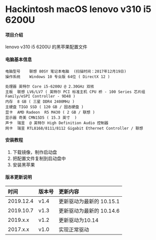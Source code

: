 # Hackintosh macOS lenovo v310 i5 6200U

#### 项目介绍
lenovo v310 i5 6200U 的黑苹果配置文件

#### 电脑基本信息

```
电脑型号	联想 80SY 笔记本电脑  (扫描时间：2017年12月19日)
操作系统	Windows 10 专业版 64位 ( DirectX 12 )

处理器	英特尔 Core i5-6200U @ 2.30GHz 双核
主板	联想 LV6/LV7 ( 英特尔 PCI 标准主机 CPU 桥 - 100 Series 芯片组 Family/eSPI Controller - 9D48 )
内存	8 GB ( 三星 DDR4 2400MHz )
主硬盘	TIGO SSD ( 120 GB / 固态硬盘 )
显卡	AMD Radeon  R5 M430 ( 2 GB / 联想 )
显示器	奇美 CMN15D5 ( 15.3 英寸  )
声卡	瑞昱  @ 英特尔 High Definition Audio 控制器
网卡	瑞昱 RTL8168/8111/8112 Gigabit Ethernet Controller / 联想
```
#### 安装教程

1. 下载镜像，制作启动盘 
2. 把配置文件复制到启动盘中
3. 安装黑苹果

#### 版本更新说明

| 时间 | 版本号 | 更新内容 |
| :-- | :-- | :-- |
| 2019.12.4 | v1.4 | 更新驱动为最新的 10.15.1 |
| 2019.10.7 | v1.3 | 更新驱动为最新的 10.14.6 |
| 2019.x.x | v1.2 | 更新驱动为10.14 |
| 2017.x.x | v1.0 | 实现正常驱动  |
